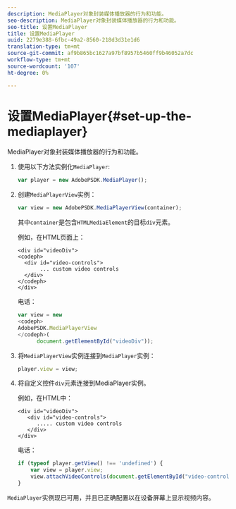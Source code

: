 ```yaml
---
description: MediaPlayer对象封装媒体播放器的行为和功能。
seo-description: MediaPlayer对象封装媒体播放器的行为和功能。
seo-title: 设置MediaPlayer
title: 设置MediaPlayer
uuid: 2279e388-6fbc-49a2-8560-218d3d31e1d6
translation-type: tm+mt
source-git-commit: af9b865bc1627a97bf8957b5460ff9b46052a7dc
workflow-type: tm+mt
source-wordcount: '107'
ht-degree: 0%

---
```



# 设置MediaPlayer{#set-up-the-mediaplayer}

MediaPlayer对象封装媒体播放器的行为和功能。

1. 使用以下方法实例化`MediaPlayer`:

   ```js
   var player = new AdobePSDK.MediaPlayer();
   ```

1. 创建`MediaPlayerView`实例：

   ```js
   var view = new AdobePSDK.MediaPlayerView(container);
   ```

   其中`container`是包含`HTMLMediaElement`的目标`div`元素。

   例如，在HTML页面上：

   ```
   <div id="videoDiv"> 
   <codeph>
     <div id="video-controls"> 
          ... custom video controls 
     </div> 
   </codeph> 
   </div>
   ```

   电话：

   ```js
   var view = new  
   <codeph>
   AdobePSDK.MediaPlayerView 
   </codeph>( 
         document.getElementById("videoDiv"));  
   ```

1. 将`MediaPlayerView`实例连接到`MediaPlayer`实例：

   ```js
   player.view = view;
   ```

1. 将自定义控件`div`元素连接到MediaPlayer实例。

   例如，在HTML中：

   ```
   <div id="videoDiv"> 
      <div id="video-controls"> 
         ..... custom video controls 
      </div> 
   </div>
   ```

   电话：

   ```js
   if (typeof player.getView() !== 'undefined') { 
       var view = player.view; 
       view.attachVideoControls(document.getElementById("video-controls")); 
   }
   ```

`MediaPlayer`实例现已可用，并且已正确配置以在设备屏幕上显示视频内容。
